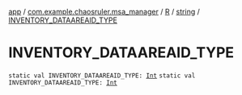 [app](../../../index.md) / [com.example.chaosruler.msa_manager](../../index.md) / [R](../index.md) / [string](index.md) / [INVENTORY_DATAAREAID_TYPE](.)

# INVENTORY_DATAAREAID_TYPE

`static val INVENTORY_DATAAREAID_TYPE: `[`Int`](https://kotlinlang.org/api/latest/jvm/stdlib/kotlin/-int/index.html)
`static val INVENTORY_DATAAREAID_TYPE: `[`Int`](https://kotlinlang.org/api/latest/jvm/stdlib/kotlin/-int/index.html)